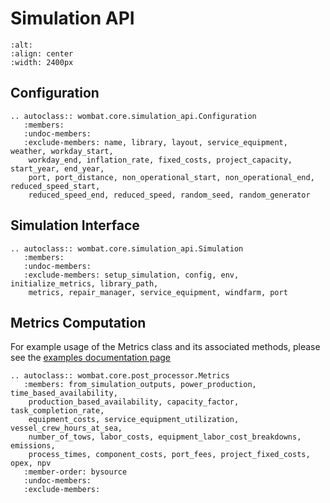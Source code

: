 # Simulation API

```{image} ../images/simulation_api.svg
:alt:
:align: center
:width: 2400px
```

## Configuration
```{eval-rst}
.. autoclass:: wombat.core.simulation_api.Configuration
   :members:
   :undoc-members:
   :exclude-members: name, library, layout, service_equipment, weather, workday_start,
    workday_end, inflation_rate, fixed_costs, project_capacity, start_year, end_year,
    port, port_distance, non_operational_start, non_operational_end, reduced_speed_start,
    reduced_speed_end, reduced_speed, random_seed, random_generator
```

## Simulation Interface
```{eval-rst}
.. autoclass:: wombat.core.simulation_api.Simulation
   :members:
   :undoc-members:
   :exclude-members: setup_simulation, config, env, initialize_metrics, library_path,
    metrics, repair_manager, service_equipment, windfarm, port
```


## Metrics Computation
For example usage of the Metrics class and its associated methods, please see the [examples documentation page](../examples/metrics_demonstration)
```{eval-rst}
.. autoclass:: wombat.core.post_processor.Metrics
   :members: from_simulation_outputs, power_production, time_based_availability,
    production_based_availability, capacity_factor, task_completion_rate,
    equipment_costs, service_equipment_utilization, vessel_crew_hours_at_sea,
    number_of_tows, labor_costs, equipment_labor_cost_breakdowns, emissions,
    process_times, component_costs, port_fees, project_fixed_costs, opex, npv
   :member-order: bysource
   :undoc-members:
   :exclude-members:
```
